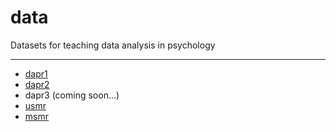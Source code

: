 # data

Datasets for teaching data analysis in psychology

---

- [dapr1](uoepsy.github.io/data/dapr1/)
- [dapr2](uoepsy.github.io/data/dapr2/)
- dapr3 (coming soon...)
- [usmr](uoepsy.github.io/data/usmr/)
- [msmr](uoepsy.github.io/data/msmr/)
